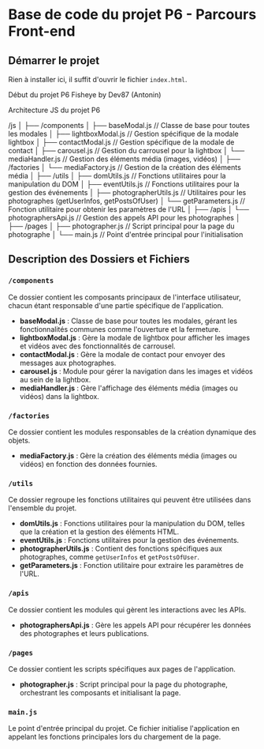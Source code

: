 # Base de code du projet P6 - Parcours Front-end

## Démarrer le projet

Rien à installer ici, il suffit d'ouvrir le fichier `index.html`.

Début du projet P6 Fisheye by Dev87 (Antonin)

Architecture JS du projet P6

/js
│
├── /components
│   ├── baseModal.js          // Classe de base pour toutes les modales
│   ├── lightboxModal.js      // Gestion spécifique de la modale lightbox
│   ├── contactModal.js       // Gestion spécifique de la modale de contact
│   ├── carousel.js           // Gestion du carrousel pour la lightbox
│   └── mediaHandler.js       // Gestion des éléments média (images, vidéos)
│
├── /factories
│   └── mediaFactory.js       // Gestion de la création des éléments média
│
├── /utils
│   ├── domUtils.js           // Fonctions utilitaires pour la manipulation du DOM
│   ├── eventUtils.js         // Fonctions utilitaires pour la gestion des événements
│   ├── photographerUtils.js  // Utilitaires pour les photographes (getUserInfos, getPostsOfUser)
│   └── getParameters.js      // Fonction utilitaire pour obtenir les paramètres de l'URL
│
├── /apis
│   └── photographersApi.js   // Gestion des appels API pour les photographes
│
├── /pages
│   ├── photographer.js       // Script principal pour la page du photographe
│
└── main.js                   // Point d'entrée principal pour l'initialisation

## Description des Dossiers et Fichiers

### `/components`

Ce dossier contient les composants principaux de l'interface utilisateur, chacun étant responsable d'une partie spécifique de l'application.

- **baseModal.js** : Classe de base pour toutes les modales, gérant les fonctionnalités communes comme l'ouverture et la fermeture.
- **lightboxModal.js** : Gère la modale de lightbox pour afficher les images et vidéos avec des fonctionnalités de carrousel.
- **contactModal.js** : Gère la modale de contact pour envoyer des messages aux photographes.
- **carousel.js** : Module pour gérer la navigation dans les images et vidéos au sein de la lightbox.
- **mediaHandler.js** : Gère l'affichage des éléments média (images ou vidéos) dans la lightbox.

### `/factories`

Ce dossier contient les modules responsables de la création dynamique des objets.

- **mediaFactory.js** : Gère la création des éléments média (images ou vidéos) en fonction des données fournies.

### `/utils`

Ce dossier regroupe les fonctions utilitaires qui peuvent être utilisées dans l'ensemble du projet.

- **domUtils.js** : Fonctions utilitaires pour la manipulation du DOM, telles que la création et la gestion des éléments HTML.
- **eventUtils.js** : Fonctions utilitaires pour la gestion des événements.
- **photographerUtils.js** : Contient des fonctions spécifiques aux photographes, comme `getUserInfos` et `getPostsOfUser`.
- **getParameters.js** : Fonction utilitaire pour extraire les paramètres de l'URL.

### `/apis`

Ce dossier contient les modules qui gèrent les interactions avec les APIs.

- **photographersApi.js** : Gère les appels API pour récupérer les données des photographes et leurs publications.

### `/pages`

Ce dossier contient les scripts spécifiques aux pages de l'application.

- **photographer.js** : Script principal pour la page du photographe, orchestrant les composants et initialisant la page.

### `main.js`

Le point d'entrée principal du projet. Ce fichier initialise l'application en appelant les fonctions principales lors du chargement de la page.
